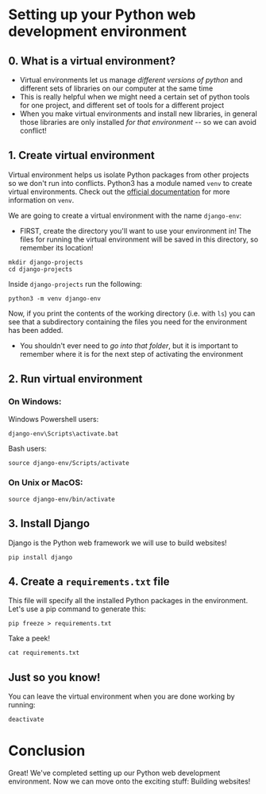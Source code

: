 # Setting up your Python web development environment

## 0. What is a virtual environment?

-   Virtual environments let us manage _different versions of python_ and different sets of libraries on our computer at the same time
-   This is really helpful when we might need a certain set of python tools for one project, and different set of tools for a different project
-   When you make virtual environments and install new libraries, in general those libraries are only installed _for that environment_ -- so we can avoid conflict!

## 1. Create virtual environment

Virtual environment helps us isolate Python packages from other projects so we don't run into conflicts. Python3 has a module named `venv` to create virtual environments. Check out the [official documentation](https://docs.python.org/3/tutorial/venv.html) for more information on `venv`.

We are going to create a virtual environment with the name `django-env`:

-   FIRST, create the directory you'll want to use your environment in! The files for running the virtual environment will be saved in this directory, so remember its location!

```
mkdir django-projects
cd django-projects
```

Inside `django-projects` run the following:

```
python3 -m venv django-env
```

Now, if you print the contents of the working directory (i.e. with `ls`) you can see that a subdirectory containing the files you need for the environment has been added.

-   You shouldn't ever need to _go into that folder_, but it is important to remember where it is for the next step of activating the environment

## 2. Run virtual environment

### On Windows:

Windows Powershell users:

```
django-env\Scripts\activate.bat
```
Bash users:
```
source django-env/Scripts/activate
```
### On Unix or MacOS:

```
source django-env/bin/activate
```

## 3. Install Django

Django is the Python web framework we will use to build websites!

```
pip install django
```

## 4. Create a `requirements.txt` file

This file will specify all the installed Python packages in the environment. Let's use a pip command to generate this:

```
pip freeze > requirements.txt
```

Take a peek!

```
cat requirements.txt
```

## Just so you know!

You can leave the virtual environment when you are done working by running:

```
deactivate
```

# Conclusion

Great! We've completed setting up our Python web development environment. Now we can move onto the exciting stuff: Building websites!
